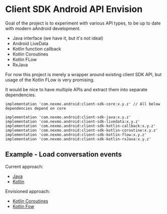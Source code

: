 # Client SDK Android API Envision

Goal of the project is to experiment with various API types, to be up to date with modern aAndroid development.
- Java interface (we have it, but it's not ideal)
- Android LiveData
- Kotlin function callback
- Kotlin Coroutines
- Kotlin FLow
- RxJava

For now this project is merely a wrapper around existing client SDK API, but usage of the
Kotlin FLow is very promising.

It would be nice to have multiple APIs and extract them into separate dependencies.

```
implementation 'com.nexmo.android:client-sdk-core:x.y.z' // All below dependencies depend on core

implementation 'com.nexmo.android:client-sdk-java:x.y.z'
implementation 'com.nexmo.android:client-sdk-livedata:x.y.z'
implementation 'com.nexmo.android:client-sdk-kotlin-callback:x.y.z'
implementation 'com.nexmo.android:client-sdk-kotlin-coroutine:x.y.z'
implementation 'com.nexmo.android:client-sdk-kotlin-flow:x.y.z'
implementation 'com.nexmo.android:client-sdk-kotlin-rxJava:x.y.z'
```

## Example - Load conversation events

Current approach:
- [Java](app/src/main/java/com/vonage/client/current/LoadConversationEventsActivityJava.java)
- [Kotlin](app/src/main/java/com/vonage/client/current/LoadConversationEventsActivityKotlin.kt)

Envisioned approach:
- [Kotlin Coroutines](app/src/main/java/com/vonage/client/envision/app/LoadConversattionEventsCoroutines.kt)
- [Kotlin Fow](app/src/main/java/com/vonage/client/envision/app/LoadConversattionEventsFlow.kt)